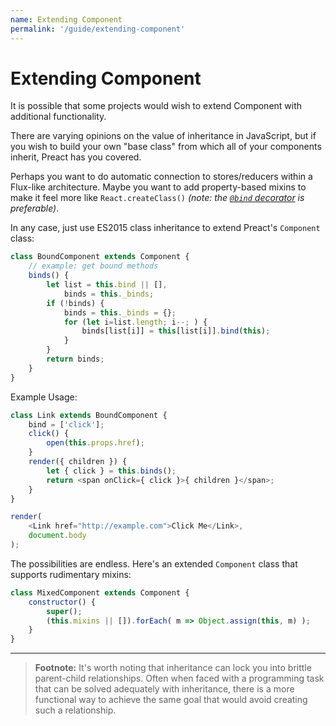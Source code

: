 ```yaml
---
name: Extending Component
permalink: '/guide/extending-component'
---
```


# Extending Component

It is possible that some projects would wish to extend Component with additional functionality.

There are varying opinions on the value of inheritance in JavaScript, but if you wish to build your own "base class" from which all of your components inherit, Preact has you covered.

Perhaps you want to do automatic connection to stores/reducers within a Flux-like architecture. Maybe you want to add property-based mixins to make it feel more like `React.createClass()` _(note: the [`@bind` decorator](https://github.com/developit/decko#bind) is preferable)_.

In any case, just use ES2015 class inheritance to extend Preact's `Component` class:

```js
class BoundComponent extends Component {
    // example: get bound methods
    binds() {
        let list = this.bind || [],
            binds = this._binds;
        if (!binds) {
            binds = this._binds = {};
            for (let i=list.length; i--; ) {
                binds[list[i]] = this[list[i]].bind(this);
            }
        }
        return binds;
    }
}
```

Example Usage:

```js
class Link extends BoundComponent {
    bind = ['click'];
    click() {
        open(this.props.href);
    }
    render({ children }) {
        let { click } = this.binds();
        return <span onClick={ click }>{ children }</span>;
    }
}

render(
    <Link href="http://example.com">Click Me</Link>,
    document.body
);
```


The possibilities are endless. Here's an extended `Component` class that supports rudimentary mixins:

```js
class MixedComponent extends Component {
    constructor() {
        super();
        (this.mixins || []).forEach( m => Object.assign(this, m) );
    }
}
```

---

> **Footnote:** It's worth noting that inheritance can lock you into brittle parent-child relationships. Often when faced with a programming task that can be solved adequately with inheritance, there is a more functional way to achieve the same goal that would avoid creating such a relationship.
